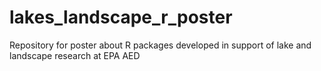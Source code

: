 # lakes_landscape_r_poster
Repository for poster about R packages developed in support of lake and landscape research at EPA AED
